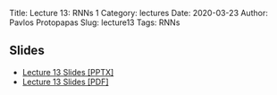 Title: Lecture 13: RNNs 1
Category: lectures
Date: 2020-03-23
Author: Pavlos Protopapas
Slug: lecture13
Tags: RNNs


## Slides

- [Lecture 13 Slides [PPTX]](presentation/cs109b_lecture13_RNN.pptx)
- [Lecture 13 Slides [PDF]](presentation/cs109b_lecture13_RNN.pdf)
